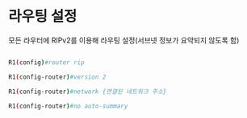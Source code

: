 # 라우팅 설정

모든 라우터에 RIPv2를 이용해 라우팅 설정(서브넷 정보가 요약되지 않도록 함)

```bash

R1(config)#router rip

R1(config-router)#version 2

R1(config-router)#network {연결된 네트워크 주소}

R1(config-router)#no auto-summary
```